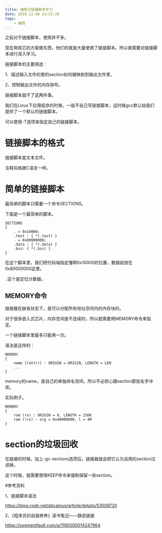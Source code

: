 ```yaml
---
title: 编程之链接脚本学习
date: 2018-12-06 14:55:28
tags:
	- 编程
---
```




之前对于链接脚本，使用并不多。

现在用炬芯的方案做东西，他们的就是大量使用了链接脚本。所以我需要对链接脚本进行深入学习。



链接脚本的主要用途：

1、描述输入文件的里的section如何被映射到输出文件里。

2、控制输出文件的内存排布。

链接脚本就干了这两件事。



我们在Linux下应用程序的时候，一般不自己写链接脚本，这时候gcc默认给我们提供了一个默认的链接脚本。

可以使用-T选项来指定自己的链接脚本。



# 链接脚本的格式

链接脚本是文本文件。

注释风格跟C语言一样。



# 简单的链接脚本

最简单的脚本只需要一个命令SECTIONS。

下面是一个最简单的脚本。

```
SECTIONS 
{
	. = 0x10000;
	.text : { *(.text) }
	. = 0x80000000;
	.data : { *(.data) }
	.bss: { *(.bss) }
}
```

在这个脚本里，我们把代码端指定懂啊0x10000的位置，数据段放在0x80000000这里。

`.`这个是定位计数器。

## MEMORY命令

链接器在缺省状态下，是可以分配所有地址空间内的内存块的。

对于很多嵌入式芯片，内存空间是不连续的，所以就需要用MEMORY命令来指定。

一个链接脚本里最多只能用一次。

语法是这样的：

```
MEMORY 
{
	name [(attr)] : ORIGIN = ORIGIN, LENGTH = LEN
	...
}
```

memory的name，是自己的单独命名空间，所以不必担心跟section那些名字冲突。

实际例子。

```
MEMORY 
{
	rom (rx) : ORIGIN = 0, LENGTH = 256K
	ram (!rx) : org = 0x40000000, l = 4M
}
```



# section的垃圾回收

在链接的时候，加上-gc-sections选项后，链接器就会把它认为没用的section过滤掉。

这个时候，就需要使用KEEP命令来强制保留一些section。





#参考资料

1、链接脚本语法

https://blog.csdn.net/abcamus/article/details/53509720

2、《程序员的自我修养》读书笔记——静态链接

https://segmentfault.com/a/1190000014247964